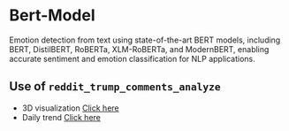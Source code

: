 # Bert-Model
Emotion detection from text using state-of-the-art BERT models, including BERT, DistilBERT, RoBERTa, XLM-RoBERTa, and ModernBERT, enabling accurate sentiment and emotion classification for NLP applications.


## Use of `reddit_trump_comments_analyze`
* 3D visualization [Click here](reddit_trump_comments_analyze/emotion_analysis_filterable.html)
* Daily trend [Click here](reddit_trump_comments_analyze/emotion_analysis_by_date.html)
